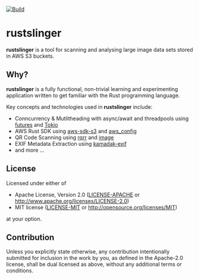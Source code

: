 [![Build](https://github.com/tke1973/rustslinger/actions/workflows/build.yml/badge.svg)](https://github.com/tke1973/rrustslinger/actions/workflows/build.yml)
# rustslinger

**rustslinger** is a tool for scanning and analysing large image data sets stored in AWS S3 buckets. 

## Why?

**rustslinger** is a fully functional, non-trivial learning and experimenting application written to get familiar with the Rust programming language. 

Key concepts and technologies used in **rustslinger** include:

- Conncurrency & Mutlitheading with async/await and threadpools using [futures](https://crates.io/crates/futures) and [Tokio](https://crates.io/crates/tokio)
- AWS Rust SDK using [aws-sdk-s3](https://crates.io/crates/aws-sdk-s3) and [aws_config](https://crates.io/crates/aws-config)
- QR Code Scanning using [rqrr](https://crates.io/crates/rqrr) and [image](https://crates.io/crates/image)
- EXIF Metadata Extraction using [kamadak-exif](https://crates.io/crates/kamadak-exif) 
- and more ...

## License

Licensed under either of

 * Apache License, Version 2.0
   ([LICENSE-APACHE](LICENSE-APACHE) or http://www.apache.org/licenses/LICENSE-2.0)
 * MIT license
   ([LICENSE-MIT](LICENSE-MIT) or http://opensource.org/licenses/MIT)

at your option.

## Contribution

Unless you explicitly state otherwise, any contribution intentionally submitted
for inclusion in the work by you, as defined in the Apache-2.0 license, shall be
dual licensed as above, without any additional terms or conditions.


